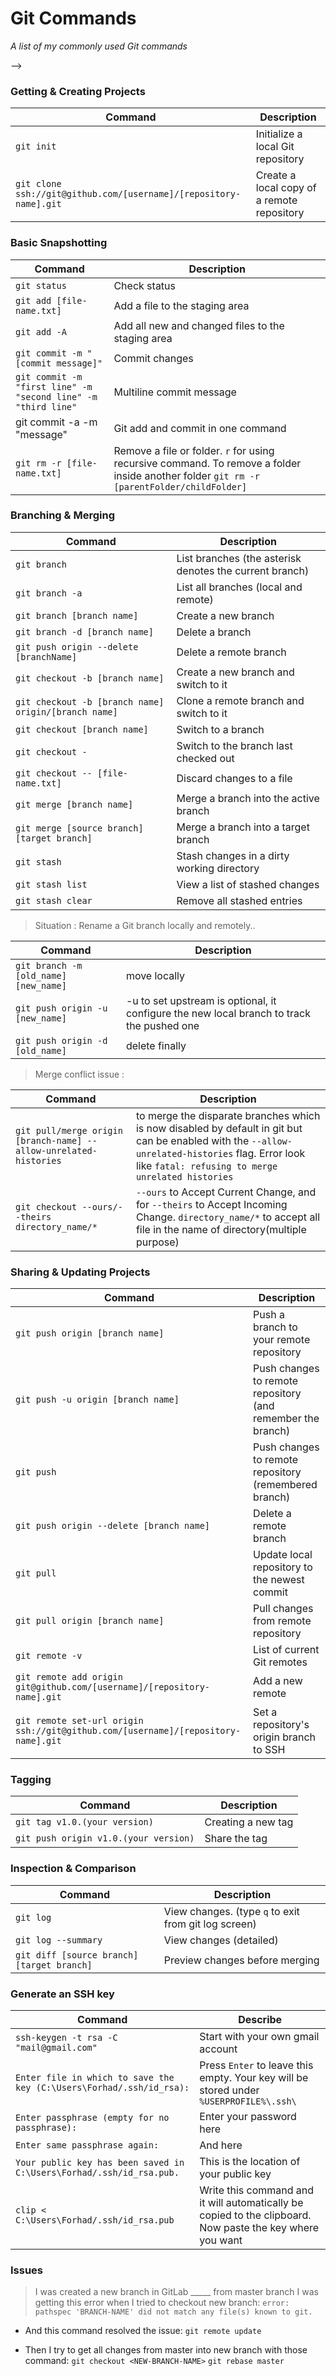 Git Commands
============

_A list of my commonly used Git commands_

-->

### Getting & Creating Projects

| Command | Description |
| ------- | ----------- |
| `git init` | Initialize a local Git repository |
| `git clone ssh://git@github.com/[username]/[repository-name].git` | Create a local copy of a remote repository |

### Basic Snapshotting

| Command | Description |
| ------- | ----------- |
| `git status` | Check status |
| `git add [file-name.txt]` | Add a file to the staging area |
| `git add -A` | Add all new and changed files to the staging area |
| `git commit -m "[commit message]"` | Commit changes |
| `git commit -m "first line" -m "second line" -m "third line"` | Multiline commit message |
| git commit -a -m "message" | Git add and commit in one command |
| `git rm -r [file-name.txt]` | Remove a file or folder. `r` for using recursive command. To remove a folder inside another folder `git rm -r [parentFolder/childFolder]` |

### Branching & Merging

| Command | Description |
| ------- | ----------- |
| `git branch` | List branches (the asterisk denotes the current branch) |
| `git branch -a` | List all branches (local and remote) |
| `git branch [branch name]` | Create a new branch |
| `git branch -d [branch name]` | Delete a branch |
| `git push origin --delete [branchName]` | Delete a remote branch |
| `git checkout -b [branch name]` | Create a new branch and switch to it |
| `git checkout -b [branch name] origin/[branch name]` | Clone a remote branch and switch to it |
| `git checkout [branch name]` | Switch to a branch |
| `git checkout -` | Switch to the branch last checked out |
| `git checkout -- [file-name.txt]` | Discard changes to a file |
| `git merge [branch name]` | Merge a branch into the active branch |
| `git merge [source branch] [target branch]` | Merge a branch into a target branch |
| `git stash` | Stash changes in a dirty working directory |
| `git stash list` | View a list of stashed changes |
| `git stash clear` | Remove all stashed entries |

> Situation : Rename a Git branch locally and remotely..

| Command | Description |
| ------- | ----------- |
| `git branch -m [old_name] [new_name]` | move locally |
| `git push origin -u [new_name]` | -u to set upstream is optional, it configure the new local branch to track the pushed one |
| `git push origin -d [old_name]` | delete finally |

> Merge conflict issue :

| Command | Description |
| ------- | ----------- |
| `git pull/merge origin [branch-name] --allow-unrelated-histories` | to merge the disparate branches which is now disabled by default in git but can be enabled with the `--allow-unrelated-histories` flag. Error look like `fatal: refusing to merge unrelated histories` |
| `git checkout --ours/--theirs directory_name/*` | `--ours` to Accept Current Change, and for `--theirs` to Accept Incoming Change. `directory_name/*` to accept all file in the name of directory(multiple purpose) |

### Sharing & Updating Projects

| Command | Description |
| ------- | ----------- |
| `git push origin [branch name]` | Push a branch to your remote repository |
| `git push -u origin [branch name]` | Push changes to remote repository (and remember the branch) |
| `git push` | Push changes to remote repository (remembered branch) |
| `git push origin --delete [branch name]` | Delete a remote branch |
| `git pull` | Update local repository to the newest commit |
| `git pull origin [branch name]` | Pull changes from remote repository |
| `git remote -v` | List of current Git remotes |
| `git remote add origin git@github.com/[username]/[repository-name].git` | Add a new remote |
| `git remote set-url origin ssh://git@github.com/[username]/[repository-name].git` | Set a repository's origin branch to SSH |

### Tagging

| Command | Description |
| ------- | ----------- |
| `git tag v1.0.(your version)` | Creating a new tag |
| `git push origin v1.0.(your version)` | Share the tag |

### Inspection & Comparison

| Command | Description |
| ------- | ----------- |
| `git log` | View changes. (type `q` to exit from git log screen) |
| `git log --summary` | View changes (detailed) |
| `git diff [source branch] [target branch]` | Preview changes before merging |

### Generate an SSH key

| Command | Describe |
| ------- | ----------- |
| `ssh-keygen -t rsa -C "mail@gmail.com"` | Start with your own gmail account |
| `Enter file in which to save the key (C:\Users\Forhad/.ssh/id_rsa):` | Press `Enter` to leave this empty. Your key will be stored under `%USERPROFILE%\.ssh\` |
| `Enter passphrase (empty for no passphrase):` | Enter your password here |
| `Enter same passphrase again:` | And here |
| `Your public key has been saved in C:\Users\Forhad/.ssh/id_rsa.pub.` |  This is the location of your public key |
| `clip < C:\Users\Forhad/.ssh/id_rsa.pub` | Write this command and it will automatically be copied to the clipboard. Now paste the key where you want |

### Issues

> I was created a new branch in GitLab _____ from master branch
> I was getting this error when I tried to checkout new branch:
`error: pathspec 'BRANCH-NAME' did not match any file(s) known to git.`

- And this command resolved the issue:
`git remote update`

- Then I try to get all changes from master into new branch with those command:
`git checkout <NEW-BRANCH-NAME>`
`git rebase master`
